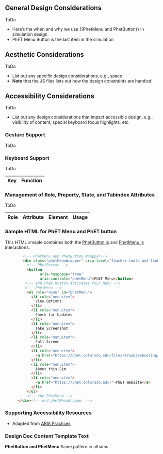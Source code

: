 ## General Design Considerations

ToDo

* Here’s the when and why we use {{PhetMenu and PhetButton}} in simulation design.
* PhET Menu Button is the last item in the simulation

## Aesthetic Considerations

ToDo

* List out any specific design considerations, e.g., space
* **Note** that the JS files lists out how the design constraints are handled.

## Accessibility Considerations

ToDo

* List out any design considerations that impact accessible design, e.g., visibility of content, special keyboard focus
  highlights, etc.

### Gesture Support

ToDo

### Keyboard Support

ToDo

| Key | Function |
|-----|----------|

### Management of Role, Property, State, and Tabindex Attributes

ToDo

| Role | Attribute | Element | Usage |
|------|-----------|---------|-------|

### Sample HTML for PhET Menu and PhET button

This HTML smaple combines both the [PhetButton.js](../js/PhetButton.js) and [PhetMenu.js](../js/PhetMenu.js)
interactions.

```html
	    <!-- PhetMenu and PhetButton Wrapper-->
	    <div class="phetMenuWrapper" aria-label="Teacher tools and links">
	      <!-- PhetButton -->
		  <button
	            aria-haspopup="true"
	            aria-controls="phetMenu">PhET Menu</button>
		 <!-- end Phet button activates PhET Menu -->
		 <!-- PhetMenu -->
	      <ul role="menu" id="phetMenu">
	        <li role="menuitem">
	          View Options
	        </li>
	        <li role="menuitem">
	          Check for Updates
	        </li>
	        <li role="menuitem">
	          Take Screenshot
	        </li>
	        <li role="menuitem">
	          Full Screen
	        </li>
	        <li role="menuitem">
	          <a href="https://phet.colorado.edu/files/troubleshooting/?BIG-LONG-LINK">Report Problem</a>
	   	    </li>
	   	    <li role="menuitem">
	   	      About this Sim
	   	    </li>
	   	    <li role="menuitem">
	   	      <a href="https://phet.colorado.edu/">PhET Website</a>
	   	    </li>
	   	  </ul>
		  <!-- end PhetMenu -->
	  </div><!-- end phetMenuWrapper -->

```

### Supporting Accessibility Resources

* Adapted from [ARIA Practices]()

### Design Doc Content Template Text

**PhetButton and PhetMenu**
Same pattern in all sims


